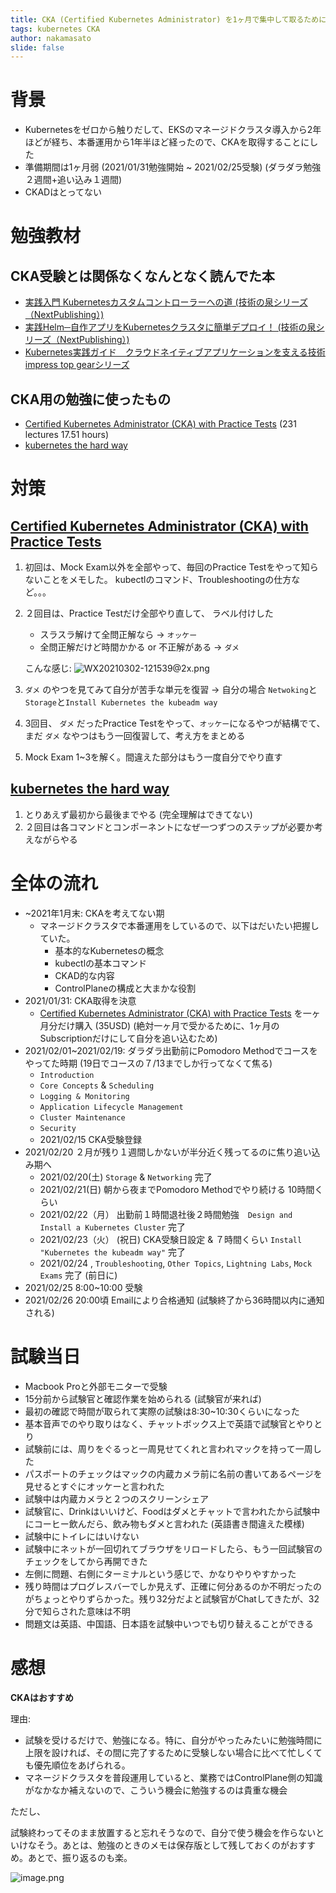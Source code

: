 ```yaml
---
title: CKA (Certified Kubernetes Administrator) を1ヶ月で集中して取るためにやったこと
tags: kubernetes CKA
author: nakamasato
slide: false
---
```

# 背景

- Kubernetesをゼロから触りだして、EKSのマネージドクラスタ導入から2年ほどが経ち、本番運用から1年半ほど経ったので、CKAを取得することにした
- 準備期間は1ヶ月弱 (2021/01/31勉強開始 ~ 2021/02/25受験) (ダラダラ勉強２週間+追い込み１週間)
- CKADはとってない

# 勉強教材

## CKA受験とは関係なくなんとなく読んでた本

- [実践入門 Kubernetesカスタムコントローラーへの道 (技術の泉シリーズ（NextPublishing）)](https://www.amazon.co.jp/gp/product/B0851QCR81/ref=ppx_yo_dt_b_d_asin_title_o03?ie=UTF8&psc=1)
- [実践Helm─自作アプリをKubernetesクラスタに簡単デプロイ！ (技術の泉シリーズ（NextPublishing）)](https://www.amazon.co.jp/gp/product/B07TQT6SVY/ref=ppx_yo_dt_b_d_asin_title_o07?ie=UTF8&psc=1)
- [Kubernetes実践ガイド　クラウドネイティブアプリケーションを支える技術 impress top gearシリーズ](https://www.amazon.co.jp/gp/product/B07TSBP3CZ/ref=ppx_yo_dt_b_d_asin_title_o02?ie=UTF8&psc=1)

## CKA用の勉強に使ったもの

- [Certified Kubernetes Administrator (CKA) with Practice Tests](https://kodekloud.com/p/certified-kubernetes-administrator-with-practice-tests) (231 lectures 17.51 hours)
- [kubernetes the hard way](https://github.com/kelseyhightower/kubernetes-the-hard-way)

# 対策

## [Certified Kubernetes Administrator (CKA) with Practice Tests](https://kodekloud.com/p/certified-kubernetes-administrator-with-practice-tests) 
1. 初回は、Mock Exam以外を全部やって、毎回のPractice Testをやって知らないことをメモした。 kubectlのコマンド、Troubleshootingの仕方など。。。
2. ２回目は、Practice Testだけ全部やり直して、 ラベル付けした
    - スラスラ解けて全問正解なら -> `オッケー`
    - 全問正解だけど時間かかる or 不正解がある ->  `ダメ`
    
    こんな感じ: 
    ![WX20210302-121539@2x.png](https://qiita-image-store.s3.ap-northeast-1.amazonaws.com/0/7059/5c4694d0-d8a1-e24d-a626-01b06d3ced50.png)

3. `ダメ` のやつを見てみて自分が苦手な単元を復習 -> 自分の場合 `Netwoking`と`Storage`と`Install Kubernetes the kubeadm way`
4. 3回目、 `ダメ` だったPractice Testをやって、`オッケー`になるやつが結構でて、まだ `ダメ` なやつはもう一回復習して、考え方をまとめる
5. Mock Exam 1~3を解く。間違えた部分はもう一度自分でやり直す

## [kubernetes the hard way](https://github.com/kelseyhightower/kubernetes-the-hard-way)
1. とりあえず最初から最後までやる (完全理解はできてない)
2. ２回目は各コマンドとコンポーネントになぜ一つずつのステップが必要か考えながらやる

# 全体の流れ

- ~2021年1月末: CKAを考えてない期
    - マネージドクラスタで本番運用をしているので、以下はだいたい把握していた。
        - 基本的なKubernetesの概念
        - kubectlの基本コマンド
        - CKAD的な内容
        - ControlPlaneの構成と大まかな役割
- 2021/01/31: CKA取得を決意 
    - [Certified Kubernetes Administrator (CKA) with Practice Tests](https://kodekloud.com/p/certified-kubernetes-administrator-with-practice-tests) を一ヶ月分だけ購入 (35USD) (絶対一ヶ月で受かるために、1ヶ月のSubscriptionだけにして自分を追い込むため)
- 2021/02/01~2021/02/19: ダラダラ出勤前にPomodoro Methodでコースをやってた時期 (19日でコースの７/13までしか行ってなくて焦る)
    - `Introduction`
    - `Core Concepts` & `Scheduling`
    - `Logging & Monitoring`
    - `Application Lifecycle Management`
    - `Cluster Maintenance`
    - `Security`
    - 2021/02/15 CKA受験登録
- 2021/02/20 ２月が残り１週間しかないが半分近く残ってるのに焦り追い込み期へ
    - 2021/02/20(土) `Storage` & `Networking` 完了
    - 2021/02/21(日) 朝から夜までPomodoro Methodでやり続ける 10時間くらい 
    - 2021/02/22（月） 出勤前１時間退社後２時間勉強　`Design and Install a Kubernetes Cluster` 完了
    - 2021/02/23（火） (祝日) CKA受験日設定 & ７時間くらい `Install "Kubernetes the kubeadm way"` 完了
    - 2021/02/24 , `Troubleshooting`, `Other Topics`, `Lightning Labs`, `Mock Exams` 完了 (前日に)
- 2021/02/25 8:00~10:00 受験
- 2021/02/26 20:00頃 Emailにより合格通知 (試験終了から36時間以内に通知される)

# 試験当日

- Macbook Proと外部モニターで受験
- 15分前から試験官と確認作業を始められる (試験官が来れば)
- 最初の確認で時間が取られて実際の試験は8:30~10:30くらいになった
- 基本音声でのやり取りはなく、チャットボックス上で英語で試験官とやりとり
- 試験前には、周りをぐるっと一周見せてくれと言われマックを持って一周した
- パスポートのチェックはマックの内蔵カメラ前に名前の書いてあるページを見せるとすぐにオッケーと言われた
- 試験中は内蔵カメラと２つのスクリーンシェア
- 試験官に、Drinkはいいけど、Foodはダメとチャットで言われたから試験中にコーヒー飲んだら、飲み物もダメと言われた (英語書き間違えた模様)
- 試験中にトイレにはいけない
- 試験中にネットが一回切れてブラウザをリロードしたら、もう一回試験官のチェックをしてから再開できた
- 左側に問題、右側にターミナルという感じで、かなりやりやすかった
- 残り時間はプログレスバーでしか見えず、正確に何分あるのか不明だったのがちょっとやりずらかった。残り32分だよと試験官がChatしてきたが、32分で知らされた意味は不明
- 問題文は英語、中国語、日本語を試験中いつでも切り替えることができる

# 感想

**CKAはおすすめ**

理由:
- 試験を受けるだけで、勉強になる。特に、自分がやったみたいに勉強時間に上限を設ければ、その間に完了するために受験しない場合に比べて忙しくても優先順位をあげられる。
- マネージドクラスタを普段運用していると、業務ではControlPlane側の知識がなかなか補えないので、こういう機会に勉強するのは貴重な機会

ただし、

試験終わってそのまま放置すると忘れそうなので、自分で使う機会を作らないといけなそう。あとは、勉強のときのメモは保存版として残しておくのがおすすめ。あとで、振り返るのも楽。

![image.png](https://qiita-image-store.s3.ap-northeast-1.amazonaws.com/0/7059/d1a4b21d-ecc0-89c1-a219-dad1d90110b5.png)



